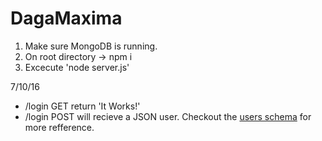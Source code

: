 # DagaMaxima

1. Make sure MongoDB is running.
2. On root directory -> npm i
3. Excecute 'node server.js'

7/10/16

- /login GET return 'It Works!'
- /login POST will recieve a JSON user. Checkout the [users schema](https://github.com/LaBandaDelFondo/DagaMaxima/blob/development/lib/schemas/userSchema.js) for more refference.
